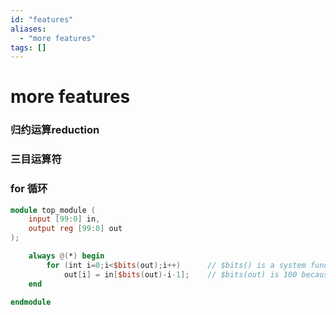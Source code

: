```yaml
---
id: "features"
aliases:
  - "more features"
tags: []
---
```


# more features

### 归约运算reduction

### 三目运算符

### for 循环

```verilog
module top_module (
	input [99:0] in,
	output reg [99:0] out
);

	always @(*) begin
		for (int i=0;i<$bits(out);i++)		// $bits() is a system function that returns the width of a signal.
			out[i] = in[$bits(out)-i-1];	// $bits(out) is 100 because out is 100 bits wide.
	end

endmodule
```

###
